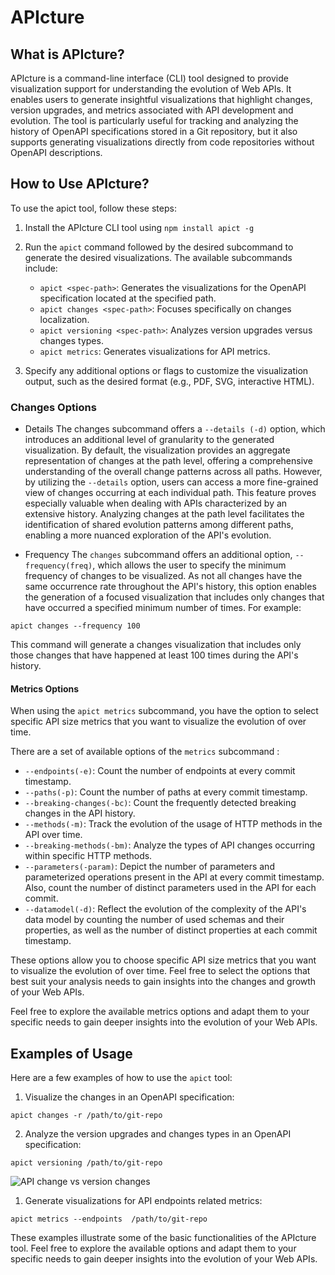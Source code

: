 # APIcture
## What is APIcture?
APIcture is a command-line interface (CLI) tool designed to provide visualization support for understanding the evolution of Web APIs. It enables users to generate insightful visualizations that highlight changes, version upgrades, and metrics associated with API development and evolution. The tool is particularly useful for tracking and analyzing the history of OpenAPI specifications stored in a Git repository, but it also supports generating visualizations directly from code repositories without OpenAPI descriptions.

## How to Use APIcture?
To use the apict tool, follow these steps:

1. Install the APIcture CLI tool using `npm install apict -g` 

2. Run the `apict` command followed by the desired subcommand to generate the desired visualizations. The available subcommands include:

   - `apict <spec-path>`: Generates the visualizations for the OpenAPI specification located at the specified path.
   - `apict changes <spec-path>`: Focuses specifically on changes localization.
   - `apict versioning <spec-path>`: Analyzes version upgrades versus changes types.
   - `apict metrics`: Generates visualizations for API metrics.

3. Specify any additional options or flags to customize the visualization output, such as the desired format (e.g., PDF, SVG, interactive HTML).

### Changes Options
- Details
The changes subcommand offers a `--details (-d)` option, which introduces an additional level of granularity to the generated visualization. By default, the visualization provides an aggregate representation of changes at the path level, offering a comprehensive understanding of the overall change patterns across all paths. However, by utilizing the `--details` option, users can access a more fine-grained view of changes occurring at each individual path. This feature proves especially valuable when dealing with APIs characterized by an extensive history. Analyzing changes at the path level facilitates the identification of shared evolution patterns among different paths, enabling a more nuanced exploration of the API's evolution.

- Frequency 
The `changes` subcommand offers an additional option, `--frequency(freq)`, which allows the user to specify the minimum frequency of changes to be visualized. As not all changes have the same occurrence rate throughout the API's history, this option enables the generation of a focused visualization that includes only changes that have occurred a specified minimum number of times. For example:
```
apict changes --frequency 100
```
This command will generate a changes visualization that includes only those changes that have happened at least 100 times during the API's history.

#### Metrics Options

When using the `apict metrics` subcommand, you have the option to select specific API size metrics that you want to visualize the evolution of over time. 

There are a set of available options of the `metrics` subcommand :

- `--endpoints(-e)`: Count the number of endpoints at every commit timestamp.
- `--paths(-p)`: Count the number of paths at every commit timestamp.
- `--breaking-changes(-bc)`: Count the frequently detected breaking changes in the API history.
- `--methods(-m)`: Track the evolution of the usage of HTTP methods in the API over time.
- `--breaking-methods(-bm)`: Analyze the types of API changes occurring within specific HTTP methods.
- `--parameters(-param)`: Depict the number of parameters and parameterized operations present in the API at every commit timestamp. Also, count the number of distinct parameters used in the API for each commit.
- `--datamodel(-d)`: Reflect the evolution of the complexity of the API's data model by counting the number of used schemas and their properties, as well as the number of distinct properties at each commit timestamp.

These options allow you to choose specific API size metrics that you want to visualize the evolution of over time. Feel free to select the options that best suit your analysis needs to gain insights into the changes and growth of your Web APIs.

Feel free to explore the available metrics options and adapt them to your specific needs to gain deeper insights into the evolution of your Web APIs.

## Examples of Usage

Here are a few examples of how to use the `apict` tool:

1. Visualize the changes in an OpenAPI specification:
   
```
apict changes -r /path/to/git-repo
```

2. Analyze the version upgrades and changes types in an OpenAPI specification:
   
```
apict versioning /path/to/git-repo
```

![API change vs version changes](./changes-vs-versions.gif)



1. Generate visualizations for API endpoints related metrics:

```
apict metrics --endpoints  /path/to/git-repo
```



These examples illustrate some of the basic functionalities of the APIcture tool. Feel free to explore the available options and adapt them to your specific needs to gain deeper insights into the evolution of your Web APIs.

<!-- ## Test -->
